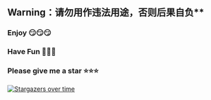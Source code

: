 ## Warning：请勿用作违法用途，否则后果自负**
### Enjoy 😏😏😏
### Have Fun 🤣🤣🤣
### Please give me a star ⭐⭐⭐


[![Stargazers over time](https://starchart.cc/Ershu1/2021_Hvv.svg)](https://starchart.cc/Ershu1/2021_Hvv)
